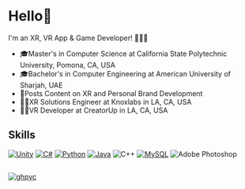 # Hello👋
I'm an XR, VR App & Game Developer! 🥽🧑‍💻
* 🎓Master's in Computer Science at California State Polytechnic University, Pomona, CA, USA
* 🎓Bachelor's in Computer Engineering at American University of Sharjah, UAE
* 🎥Posts Content on XR and Personal Brand Development
* 🧑‍💻XR Solutions Engineer at Knoxlabs in LA, CA, USA
* 🧑‍💻VR Developer at CreatorUp in LA, CA, USA

## Skills
[![Unity](https://img.shields.io/badge/unity-%23000000.svg?style=for-the-badge&logo=unity&logoColor=white)](https://github.com/amirmohideen)
[![C#](https://img.shields.io/badge/c%23-%23239120.svg?style=for-the-badge&logo=csharp&logoColor=white)](https://github.com/amirmohideen)
[![Python](https://img.shields.io/badge/python-3670A0?style=for-the-badge&logo=python&logoColor=ffdd54)](https://github.com/amirmohideen)
[![Java](https://img.shields.io/badge/java-%23ED8B00.svg?style=for-the-badge&logo=openjdk&logoColor=white)](https://github.com/amirmohideen)
![C++](https://img.shields.io/badge/c++-%2300599C.svg?style=for-the-badge&logo=c%2B%2B&logoColor=white)
[![MySQL](https://img.shields.io/badge/mysql-4479A1.svg?style=for-the-badge&logo=mysql&logoColor=white)](https://github.com/amirmohideen)
![Adobe Photoshop](https://img.shields.io/badge/adobe%20photoshop-%2331A8FF.svg?style=for-the-badge&logo=adobe%20photoshop&logoColor=white)
##
[![ghpvc](https://komarev.com/ghpvc/?username=amirmohideen&color=blueviolet)](https://github.com/amirmohideen)

<!--
### WakaTime Coding Activity
[![wakatime](https://wakatime.com/badge/user/9699969e-77ca-4c31-b3d5-636b2dbbbe17.svg)](https://wakatime.com/@9699969e-77ca-4c31-b3d5-636b2dbbbe17)

##### Total Time
<a href="https://wakatime.com/@amir99" title="Data update every midnight"><img src="https://wakatime.com/badge/user/9699969e-77ca-4c31-b3d5-636b2dbbbe17.svg?style=for-the-badge" alt="Wakatime weekly coding activity Tracker" /></a>
-->

<!--
##### Coding Activity
<a href="https://wakatime.com/@amir99" title="Data update every midnight"><img src="https://github-readme-stats.vercel.app/api/wakatime?username=amir99&layout=compact&langs_count=6&color=black" alt="Wakatime weekly coding activity languages" /></a>
-->

<!--
[![GitHub Amir](https://img.shields.io/github/followers/amirmohideen?label=follow&style=social)](https://github.com/amirmohideen)
[![Linkedin: Amir](https://img.shields.io/badge/-Amir-blue?style=flat-square&logo=Linkedin&logoColor=white&link=https://www.linkedin.com/in/amir99/)](https://www.linkedin.com/in/amir99/)
-->
